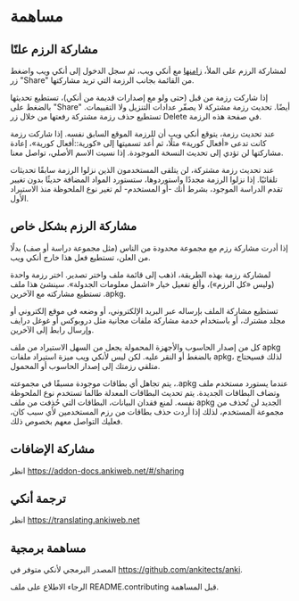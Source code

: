 # مساهمة

## مشاركة الرزم علنًا

لمشاركة الرزم على الملأ، [زامنها](syncing.md) مع أنكي ويب، ثم سجل الدخول إلى أنكي ويب
واضغط زر "Share" من القائمة بجانب الرزمة التي تريد مشاركتها.

إذا شاركت رزمة من قبل (حتى ولو مع إصدارات قديمة من أنكي)، تستطيع تحديثها بالضغط
على "Share" أيضًا. تحديث رزمة مشتركة لا يصفّر عدادات التنزيل ولا التقييمات.
تستطيع حذف رزمة مشتركة رفعتها من خلال زر Delete في صفحة هذه الرزمة.

عند تحديث رزمة، يتوقع أنكي ويب أن للرزمة الموقع السابق نفسه. إذا شاركت رزمة كانت
تدعى «أفعال كورية» مثلًا، ثم أعد تسميتها إلى «كورية::أفعال كورية»، إعادة مشاركتها
لن تؤدي إلى تحديث النسخة الموجودة. إذا نسيت الاسم الأصلي، تواصل معنا.

عند تحديث رزمة مشتركة، لن يتلقى المستخدمون الذين نزلوا الرزمة سابقًا تحديثات تلقائيًا.
إذا نزلوا الرزمة مجددًا واستوردوها، ستستورد المواد المضافة حديثًا بدون تغيير
تقدم الدراسة الموجود، بشرط أنك -أو المستخدم- لم تغير نوع الملحوظة منذ الاستيراد الأول.

## مشاركة الرزم بشكل خاص

إذا أدرت مشاركة رزم مع مجموعة محدودة من الناس (مثل مجموعة دراسة أو صف) بدلًا من
العلن، تستطيع فعل هذا خارج أنكي ويب.

لمشاركة رزمة بهذه الطريقة، اذهب إلى قائمة ملف واختر تصدير. اختر رزمة واحدة (وليس «كل الرزم»)،
وألغ تفعيل خيار «اشمل معلومات الجدولة». سينشئ هذا ملف <span dir="ltr">.apkg</span>
تستطيع مشاركته مع الآخرين.

تستطيع مشاركة الملف بإرساله عبر البريد الإلكتروني، أو وضعه في موقع إلكتروني
أو مجلد مشترك، أو باستخدام خدمة مشاركة ملفات مجانية مثل دروبوكس أو غوغل درايف
وإرسال رابط إلى الآخرين.

كل من إصدار الحاسوب والأجهزة المحمولة يجعل من السهل الاستيراد من ملف apkg بالضغط
أو النقر عليه. لكن ليس لأنكي ويب ميزة استيراد ملفات apkg، لذلك فسيحتاج متلقي رزمتك إلى
إصدار الحاسوب أو المحمول.

عندما يستورد مستخدم ملف <span dir="ltr">.apkg</span>، يتم تجاهل
أي بطاقات موجودة مسبقًا في مجموعته وتضاف البطاقات الجديدة. يتم تحديث البطاقات المعدلة
طالما تستخدم نوع الملحوظة نفسه. لمنع فقدان البيانات، البطاقات التي حُذِفت من ملف apkg الجديد
لن تُحذف من مجموعة المستخدم، لذلك إذا أردت حذف بطاقات من رزم المستخدمين لأي سبب كان،
فعليك التواصل معهم بخصوص ذلك.

## مشاركة الإضافات

انظر https://addon-docs.ankiweb.net/#/sharing

## ترجمة أنكي

انظر https://translating.ankiweb.net

## مساهمة برمجية

المصدر البرمجي لأنكي متوفر في <https://github.com/ankitects/anki>.

الرجاء الاطلاع على ملف README.contributing قبل المساهمة.
